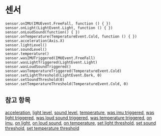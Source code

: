 # 센서

```cards
sensor.onIMU(IMUEvent.FreeFall, function () { })
sensor.onLight(LightEvent.Light, function () { })
sensor.onLoudSound(function() { })
sensor.onTemperature(TemperatureEvent.Cold, function () { })
sensor.acceleration(Axis.X)
sensor.lightLevel()
sensor.soundLevel()
sensor.temperature()
sensor.wasIMUTriggered(IMUEvent.FreeFall)
sensor.wasLightTriggered(LightEvent.Light)
sensor.wasLoudSoundTriggered()
sensor.wasTemperatureTriggered(TemperatureEvent.Cold)
sensor.setLightThreshold(LightEvent.Dark, 0)
sensor.setSoundThreshold(0)
sensor.setTemperatureThreshold(TemperatureEvent.Cold, 0)
```

## 참고 항목

[acceleration](/reference/sensor/acceleration), [light level](/reference/sensor/light-level), [sound level](/reference/sensor/sound-level), [temperature](/reference/sensor/temperature), [was imu triggered](/reference/sensor/was-imu-triggered), [was light triggered](/reference/sensor/was-light-triggered), [was loud sound triggered](/reference/sensor/was-loud-sound-triggered), [was temperature triggered](/reference/sensor/was-temperature-triggered), [on imu](/reference/sensor/on-imu), [on light](/reference/sensor/on-light), [on loud sound](/reference/sensor/on-loud-sound), [on temperature](/reference/sensor/on-temperature), [set light threshold](/reference/sensor/set-light-threshold), [set sound threshold](/reference/sensor/set-sound-threshold), [set temperature threshold](/reference/sensor/set-temperature-threshold)
